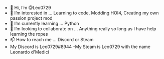 - 👋 Hi, I’m @Leo0729
- 👀 I’m interested in ... Learning to code, Modding HOI4, Creating my own passion project mod
- 🌱 I’m currently learning ... Python
- 💞️ I’m looking to collaborate on ... Anything really so long as I have help learning the ropes
- 📫 How to reach me ... Discord or Steam 
- My Discord is Leo0729#8944
-My Steam is Leo0729 with the name Leonardo d'Medici

<!---
Leo0729/Leo0729 is a ✨ special ✨ repository because its `README.md` (this file) appears on your GitHub profile.
You can click the Preview link to take a look at your changes.
--->

